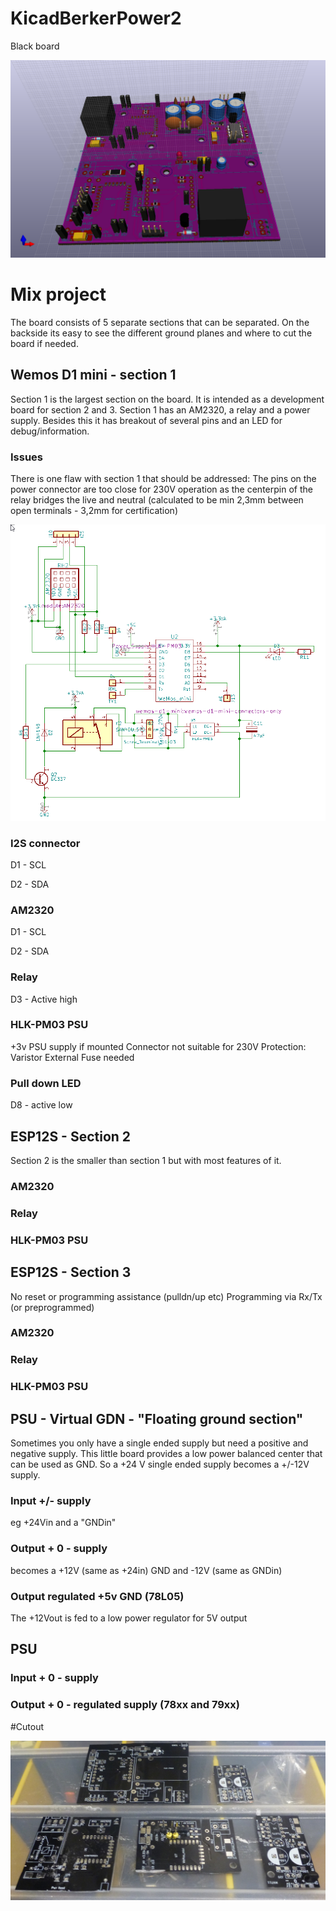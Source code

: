 # KicadBerkerPower2
Black board

![Power](Kicad%20BerkerPower2a%203D.png)
# Mix project
The board consists of 5 separate sections that can be separated. On the backside its easy to see the different ground planes and where to cut the board if needed.
## Wemos D1 mini - section 1
Section 1 is the largest section on the board. It is intended as a development board for section 2 and 3.
Section 1 has an AM2320, a relay and a power supply. Besides this it has breakout of several pins and an LED for debug/information.
### Issues
There is one flaw with section 1 that should be addressed: The pins on the power connector are too close for 230V operation as the centerpin of the relay bridges the live and neutral (calculated to be min 2,3mm between open terminals - 3,2mm for certification) 

![Section1](Kicad%20BerkerPower2%20Schematic%20-%20sect%201.png)
### I2S connector 
D1 - SCL

D2 - SDA
### AM2320 
D1 - SCL

D2 - SDA
### Relay
D3 - Active high
### HLK-PM03 PSU
+3v PSU supply if mounted 
Connector not suitable for 230V
Protection: Varistor
External Fuse needed
### Pull down LED
D8 - active low
## ESP12S - Section 2
Section 2 is the smaller than section 1 but with most features of it.
### AM2320 
### Relay
### HLK-PM03 PSU
## ESP12S - Section 3
No reset or programming assistance (pulldn/up etc)
Programming via Rx/Tx (or preprogrammed)
### AM2320 
### Relay
### HLK-PM03 PSU
## PSU - Virtual GDN - "Floating ground section"
Sometimes you only have a single ended supply but need a positive and negative supply.
This little board provides a low power balanced center that can be used as GND. So a +24 V single ended supply becomes a +/-12V supply.

### Input +/- supply
eg +24Vin and a "GNDin"
### Output + 0 - supply
becomes a +12V (same as +24in) GND and -12V (same as GNDin)
### Output regulated +5v GND (78L05)
The +12Vout is fed to a low power regulator for 5V output
## PSU
### Input + 0 - supply
### Output + 0 - regulated supply (78xx and 79xx)


#Cutout

![](Berker2.JPG)
